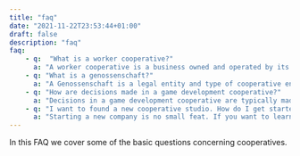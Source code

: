 ```yaml
---
title: "faq"
date: "2021-11-22T23:53:44+01:00"
draft: false
description: "faq"
faq: 
    - q:  "What is a worker cooperative?"
      a: "A worker cooperative is a business owned and operated by its employees. In this model, each worker has an equal stake in the company and an equal say in how it's run. Decisions are made collectively, often through a democratic process, and profits are shared among members."
    - q: "What is a genossenschaft?"
      a: "A Genossenschaft is a legal entity and type of cooperative enterprise common in Germany and German-speaking countries. It's owned and controlled democratically by its members, who each have an equal vote in decision-making."
    - q: "How are decisions made in a game development cooperative?"
      a: "Decisions in a game development cooperative are typically made through a democratic process. Members may vote on important matters such as project direction, hiring decisions, budget allocation, and profit distribution. This democratic structure ensures that interests and perspectives of all workers are heard and considered, leading to more inclusive and collaborative decision-making."
    - q: "I want to found a new cooperative studio. How do I get started?"
      a: "Starting a new company is no small feat. If you want to learn more about the steps required to start a coop join the BGWC community where people who have gone through the process will be able to answer most questions."
---
```


In this FAQ we cover some of the basic questions concerning cooperatives.